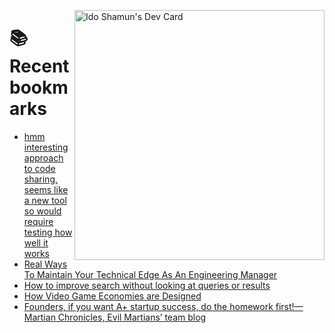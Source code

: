 <a href="https://app.daily.dev/idoshamun"><img src="https://api.daily.dev/devcards/v2/28849d86070e4c099c877ab6837c61f0.png?type=default&r=auy" align="right" width="400" alt="Ido Shamun's Dev Card"/></a>

# 📚 Recent bookmarks
<!-- BOOKMARKS:START -->
- [hmm interesting approach to code sharing, seems like a new tool so would require testing how well it works](https://app.daily.dev/posts/XzRHw6hBd?utm_source=rss&utm_medium=bookmarks&utm_campaign=28849d86070e4c099c877ab6837c61f0)
- [Real Ways To Maintain Your Technical Edge As An Engineering Manager](https://app.daily.dev/posts/cJzKA3BPT?utm_source=rss&utm_medium=bookmarks&utm_campaign=28849d86070e4c099c877ab6837c61f0)
- [How to improve search without looking at queries or results](https://app.daily.dev/posts/sgjc0pGCL?utm_source=rss&utm_medium=bookmarks&utm_campaign=28849d86070e4c099c877ab6837c61f0)
- [How Video Game Economies are Designed](https://app.daily.dev/posts/X8EixCqzl?utm_source=rss&utm_medium=bookmarks&utm_campaign=28849d86070e4c099c877ab6837c61f0)
- [Founders, if you want A+ startup success, do the homework first!—Martian Chronicles, Evil Martians’ team blog](https://app.daily.dev/posts/ZEmafDBkh?utm_source=rss&utm_medium=bookmarks&utm_campaign=28849d86070e4c099c877ab6837c61f0)
<!-- BOOKMARKS:END -->
